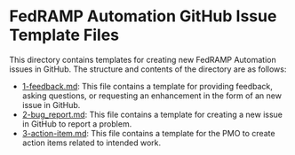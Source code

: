 # FedRAMP Automation GitHub Issue Template Files

This directory contains templates for creating new FedRAMP Automation issues in GitHub. The structure and contents of the directory are as follows:

* [1-feedback.md](1-feedback.md): This file contains a template for providing feedback, asking questions, or requesting an enhancement in the form of an new issue in GitHub.
* [2-bug_report.md](bug_report.md): This file contains a template for creating a new issue in GitHub to report a problem.
* [3-action-item.md](3-actiono-item.md): This file contains a template for the PMO to create action items related to intended work.

